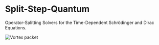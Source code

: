 # Split-Step-Quantum

Operator-Splitting Solvers for the Time-Dependent Schrödinger and Dirac Equations.


![Vortex packet](examples/Schrodinger/vortex_co-axis_vz=0_Bz=2.0T/Psi.gif)